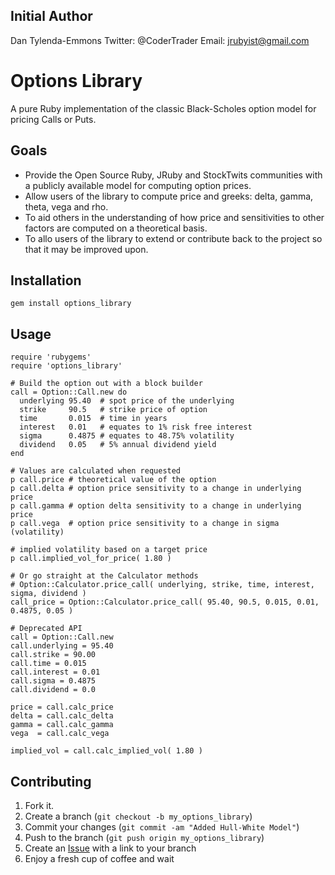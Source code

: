 Initial Author
--------------
Dan Tylenda-Emmons
Twitter: @CoderTrader
Email: jrubyist@gmail.com

Options Library
===============

A pure Ruby implementation of the classic Black-Scholes option model for pricing Calls or Puts.
 
Goals
-------

* Provide the Open Source Ruby, JRuby and StockTwits communities with a publicly available model for computing option prices.
* Allow users of the library to compute price and greeks: delta, gamma, theta, vega and rho.
* To aid others in the understanding of how price and sensitivities to other factors are computed on a theoretical basis.
* To allo users of the library to extend or contribute back to the project so that it may be improved upon.


Installation
-----------

    gem install options_library


Usage
-----

    require 'rubygems'
    require 'options_library'

    # Build the option out with a block builder
    call = Option::Call.new do
      underlying 95.40  # spot price of the underlying
      strike     90.5   # strike price of option
      time       0.015  # time in years
      interest   0.01   # equates to 1% risk free interest
      sigma      0.4875 # equates to 48.75% volatility
      dividend   0.05   # 5% annual dividend yield
    end

    # Values are calculated when requested
    p call.price # theoretical value of the option
    p call.delta # option price sensitivity to a change in underlying price
    p call.gamma # option delta sensitivity to a change in underlying price
    p call.vega  # option price sensitivity to a change in sigma (volatility)

    # implied volatility based on a target price
    p call.implied_vol_for_price( 1.80 )

    # Or go straight at the Calculator methods
    # Option::Calculator.price_call( underlying, strike, time, interest, sigma, dividend )
    call_price = Option::Calculator.price_call( 95.40, 90.5, 0.015, 0.01, 0.4875, 0.05 )

    # Deprecated API
    call = Option::Call.new
    call.underlying = 95.40
    call.strike = 90.00
    call.time = 0.015
    call.interest = 0.01
    call.sigma = 0.4875
    call.dividend = 0.0

    price = call.calc_price
    delta = call.calc_delta
    gamma = call.calc_gamma
    vega  = call.calc_vega

    implied_vol = call.calc_implied_vol( 1.80 )

Contributing
------------

1. Fork it.
2. Create a branch (`git checkout -b my_options_library`)
3. Commit your changes (`git commit -am "Added Hull-White Model"`)
4. Push to the branch (`git push origin my_options_library`)
5. Create an [Issue][1] with a link to your branch
6. Enjoy a fresh cup of coffee and wait

[1]: http://github.com/github/markup/issues
